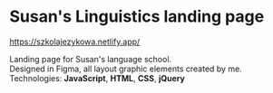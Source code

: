 # Susan's Linguistics landing page

https://szkolajezykowa.netlify.app/

Landing page for Susan's language school.</br>
Designed in Figma, all layout graphic elements created by me. </br>
Technologies: <b>JavaScript</b>, <b>HTML</b>, <b>CSS</b>, <b>jQuery</b> 
